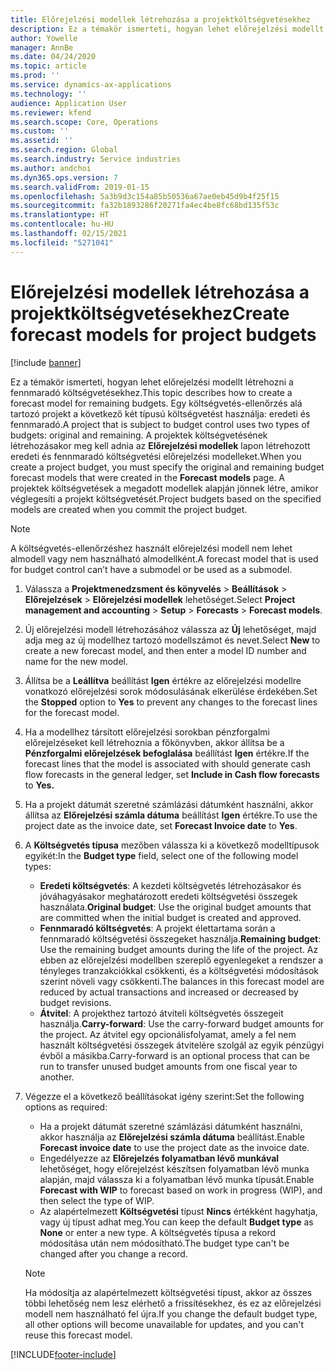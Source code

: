 ```yaml
---
title: Előrejelzési modellek létrehozása a projektköltségvetésekhez
description: Ez a témakör ismerteti, hogyan lehet előrejelzési modellt létrehozni a fennmaradó költségvetésekhez.
author: Yowelle
manager: AnnBe
ms.date: 04/24/2020
ms.topic: article
ms.prod: ''
ms.service: dynamics-ax-applications
ms.technology: ''
audience: Application User
ms.reviewer: kfend
ms.search.scope: Core, Operations
ms.custom: ''
ms.assetid: ''
ms.search.region: Global
ms.search.industry: Service industries
ms.author: andchoi
ms.dyn365.ops.version: 7
ms.search.validFrom: 2019-01-15
ms.openlocfilehash: 5a3b9d3c154a85b50536a67ae0eb45d9b4f25f15
ms.sourcegitcommit: fa32b1893286f20271fa4ec4be8fc68bd135f53c
ms.translationtype: HT
ms.contentlocale: hu-HU
ms.lasthandoff: 02/15/2021
ms.locfileid: "5271041"
---
```

# <a name="create-forecast-models-for-project-budgets"></a><span data-ttu-id="c6339-103">Előrejelzési modellek létrehozása a projektköltségvetésekhez</span><span class="sxs-lookup"><span data-stu-id="c6339-103">Create forecast models for project budgets</span></span> 

[!include [banner](../includes/banner.md)]

<span data-ttu-id="c6339-104">Ez a témakör ismerteti, hogyan lehet előrejelzési modellt létrehozni a fennmaradó költségvetésekhez.</span><span class="sxs-lookup"><span data-stu-id="c6339-104">This topic describes how to create a forecast model for remaining budgets.</span></span> <span data-ttu-id="c6339-105">Egy költségvetés-ellenőrzés alá tartozó projekt a következő két típusú költségvetést használja: eredeti és fennmaradó.</span><span class="sxs-lookup"><span data-stu-id="c6339-105">A project that is subject to budget control uses two types of budgets: original and remaining.</span></span> <span data-ttu-id="c6339-106">A projektek költségvetésének létrehozásakor meg kell adnia az **Előrejelzési modellek** lapon létrehozott eredeti és fennmaradó költségvetési előrejelzési modelleket.</span><span class="sxs-lookup"><span data-stu-id="c6339-106">When you create a project budget, you must specify the original and remaining budget forecast models that were created in the **Forecast models** page.</span></span> <span data-ttu-id="c6339-107">A projektek költségvetések a megadott modellek alapján jönnek létre, amikor véglegesíti a projekt költségvetését.</span><span class="sxs-lookup"><span data-stu-id="c6339-107">Project budgets based on the specified models are created when you commit the project budget.</span></span>

> [!NOTE]
> <span data-ttu-id="c6339-108">A költségvetés-ellenőrzéshez használt előrejelzési modell nem lehet almodell vagy nem használható almodellként.</span><span class="sxs-lookup"><span data-stu-id="c6339-108">A forecast model that is used for budget control can’t have a submodel or be used as a submodel.</span></span>

1. <span data-ttu-id="c6339-109">Válassza a **Projektmenedzsment és könyvelés** > **Beállítások** > **Előrejelzések**  > **Előrejelzési modellek** lehetőséget.</span><span class="sxs-lookup"><span data-stu-id="c6339-109">Select **Project management and accounting** > **Setup** > **Forecasts**  > **Forecast models**.</span></span>
2. <span data-ttu-id="c6339-110">Új előrejelzési modell létrehozásához válassza az **Új** lehetőséget, majd adja meg az új modellhez tartozó modellszámot és nevet.</span><span class="sxs-lookup"><span data-stu-id="c6339-110">Select **New** to create a new forecast model, and then enter a model ID number and name for the new model.</span></span> 
3. <span data-ttu-id="c6339-111">Állítsa be a **Leállítva** beállítást **Igen** értékre az előrejelzési modellre vonatkozó előrejelzési sorok módosulásának elkerülése érdekében.</span><span class="sxs-lookup"><span data-stu-id="c6339-111">Set the **Stopped** option to **Yes** to prevent any changes to the forecast lines for the forecast model.</span></span> 
4. <span data-ttu-id="c6339-112">Ha a modellhez társított előrejelzési sorokban pénzforgalmi előrejelzéseket kell létrehoznia a főkönyvben, akkor állítsa be a **Pénzforgalmi előrejelzések befoglalása** beállítást **Igen** értékre.</span><span class="sxs-lookup"><span data-stu-id="c6339-112">If the forecast lines that the model is associated with should generate cash flow forecasts in the general ledger, set **Include in Cash flow forecasts** to **Yes.**</span></span> 
5. <span data-ttu-id="c6339-113">Ha a projekt dátumát szeretné számlázási dátumként használni, akkor állítsa az **Előrejelzési számla dátuma** beállítást **Igen** értékre.</span><span class="sxs-lookup"><span data-stu-id="c6339-113">To use the project date as the invoice date, set **Forecast Invoice date** to **Yes**.</span></span> 
6. <span data-ttu-id="c6339-114">A **Költségvetés típusa** mezőben válassza ki a következő modelltípusok egyikét:</span><span class="sxs-lookup"><span data-stu-id="c6339-114">In the **Budget type** field, select one of the following model types:</span></span>

   - <span data-ttu-id="c6339-115">**Eredeti költségvetés**: A kezdeti költségvetés létrehozásakor és jóváhagyásakor meghatározott eredeti költségvetési összegek használata.</span><span class="sxs-lookup"><span data-stu-id="c6339-115">**Original budget**: Use the original budget amounts that are committed when the initial budget is created and approved.</span></span>
   - <span data-ttu-id="c6339-116">**Fennmaradó költségvetés**: A projekt élettartama során a fennmaradó költségvetési összegeket használja.</span><span class="sxs-lookup"><span data-stu-id="c6339-116">**Remaining budget**: Use the remaining budget amounts during the life of the project.</span></span> <span data-ttu-id="c6339-117">Az ebben az előrejelzési modellben szereplő egyenlegeket a rendszer a tényleges tranzakciókkal csökkenti, és a költségvetési módosítások szerint növeli vagy csökkenti.</span><span class="sxs-lookup"><span data-stu-id="c6339-117">The balances in this forecast model are reduced by actual transactions and increased or decreased by budget revisions.</span></span>
   - <span data-ttu-id="c6339-118">**Átvitel**: A projekthez tartozó átviteli költségvetés összegeit használja.</span><span class="sxs-lookup"><span data-stu-id="c6339-118">**Carry-forward**: Use the carry-forward budget amounts for the project.</span></span> <span data-ttu-id="c6339-119">Az átvitel egy opcionálisfolyamat, amely a fel nem használt költségvetési összegek átvitelére szolgál az egyik pénzügyi évből a másikba.</span><span class="sxs-lookup"><span data-stu-id="c6339-119">Carry-forward is an optional process that can be run to transfer unused budget amounts from one fiscal year to another.</span></span>

7. <span data-ttu-id="c6339-120">Végezze el a következő beállításokat igény szerint:</span><span class="sxs-lookup"><span data-stu-id="c6339-120">Set the following options as required:</span></span>

   - <span data-ttu-id="c6339-121">Ha a projekt dátumát szeretné számlázási dátumként használni, akkor használja az **Előrejelzési számla dátuma** beállítást.</span><span class="sxs-lookup"><span data-stu-id="c6339-121">Enable **Forecast invoice date** to use the project date as the invoice date.</span></span>
   - <span data-ttu-id="c6339-122">Engedélyezze az **Előrejelzés folyamatban lévő munkával** lehetőséget, hogy előrejelzést készítsen folyamatban lévő munka alapján, majd válassza ki a folyamatban lévő munka típusát.</span><span class="sxs-lookup"><span data-stu-id="c6339-122">Enable **Forecast with WIP** to forecast based on work in progress (WIP), and then select the type of WIP.</span></span> 
   - <span data-ttu-id="c6339-123">Az alapértelmezett **Költségvetési** típust **Nincs** értékként hagyhatja, vagy új típust adhat meg.</span><span class="sxs-lookup"><span data-stu-id="c6339-123">You can keep the default **Budget type** as **None** or enter a new type.</span></span> <span data-ttu-id="c6339-124">A költségvetés típusa a rekord módosítása után nem módosítható.</span><span class="sxs-lookup"><span data-stu-id="c6339-124">The budget type can't be changed after you change a record.</span></span>     
    > [!NOTE]
    > <span data-ttu-id="c6339-125">Ha módosítja az alapértelmezett költségvetési típust, akkor az összes többi lehetőség nem lesz elérhető a frissítésekhez, és ez az előrejelzési modell nem használható fel újra.</span><span class="sxs-lookup"><span data-stu-id="c6339-125">If you change the default budget type, all other options will become unavailable for updates, and you can't reuse this forecast model.</span></span> 
   


 



[!INCLUDE[footer-include](../includes/footer-banner.md)]